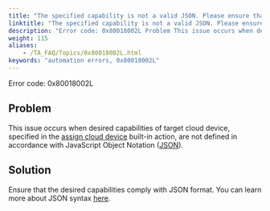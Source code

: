 ```yaml
--- 
title: "The specified capability is not a valid JSON. Please ensure that the valid JSON format is provided."
linktitle: "The specified capability is not a valid JSON. Please ensure that the valid JSON format is provided."
description: "Error code: 0x80018002L Problem This issue occurs when desired capabilities of target cloud device, specified in the assign cloud device built-in action, are not defined in accordance with JavaScript ..."
weight: 115
aliases: 
    - /TA_FAQ/Topics/0x80018002L.html
keywords: "automation errors, 0x80018002L"
---
```


Error code: 0x80018002L

## Problem

This issue occurs when desired capabilities of target cloud device, specified in the [assign cloud device](/automation-guide/action-based-testing-language/built-in-actions/system-actions/device/assign-cloud-device) built-in action, are not defined in accordance with JavaScript Object Notation \([JSON](http://www.w3schools.com/js/js_json_intro.asp)\).

## Solution

Ensure that the desired capabilities comply with JSON format. You can learn more about JSON syntax [here](http://www.w3schools.com/js/js_json_syntax.asp).




